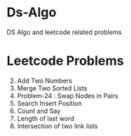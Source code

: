 # Ds-Algo
DS Algo and leetcode  related problems

# Leetcode Problems
2. Add Two Numbers
21. Merge Two Sorted Lists
24. Problem-24 : Swap Nodes in Pairs
35. Search Insert Position
38. Count and Say
58. Length of last word
160. Intersection of two link lists
